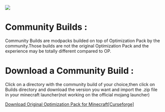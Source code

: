 <img src="https://github.com/TherionRO/Minecraft-Optimization-Pack/blob/main/GithubFolder/Assets/op3.png?raw=true"/>

# Community Builds :
Community Builds are modpacks builded on top of Optimization Pack by the community.Those builds are not the original Optimization Pack and the experience may be totally different compared to OP.

# Download a Community Build :
Click on a directory with the community build of your choice,then click on Builds directory and download the version you want and import the .zip file in your minecraft launcher(not working on the official mojang launcher)

[Download Original Optimization Pack for Minecraft[Curseforge]](https://www.curseforge.com/minecraft/modpacks/minecraft-optimization-pack)


 
